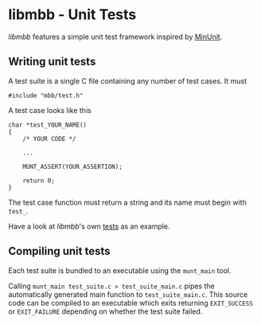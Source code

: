 libmbb - Unit Tests
===================

*libmbb* features a simple unit test framework inspired by
[MinUnit](http://www.jera.com/techinfo/jtns/jtn002.html).


Writing unit tests
------------------

A test suite is a single C file containing any number of test cases. It must 

	#include "mbb/test.h"

A test case looks like this

	char *test_YOUR_NAME()
	{
		/* YOUR CODE */
		
		...

		MUNT_ASSERT(YOUR_ASSERTION);

		return 0;
	}

The test case function must return a string and its name must begin with
`test_`.

Have a look at *libmbb*'s own [tests](../tests) as an example.

Compiling unit tests
--------------------

Each test suite is bundled to an executable using the `munt_main` tool.

Calling `munt_main test_suite.c > test_suite_main.c` pipes the automatically
generated main function to `test_suite_main.c`. This source code can be
compiled to an executable which exits returning `EXIT_SUCCESS` or
`EXIT_FAILURE` depending on whether the test suite failed.

